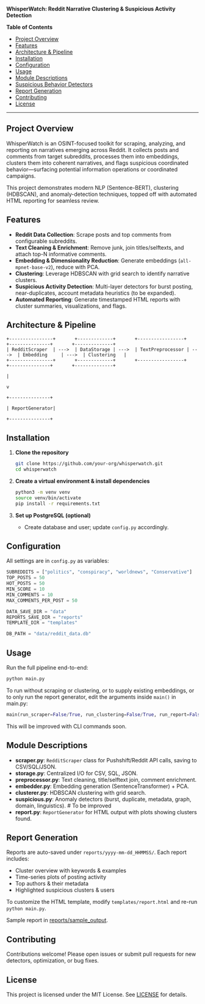 **WhisperWatch: Reddit Narrative Clustering & Suspicious Activity Detection**

**Table of Contents**

* [Project Overview](#project-overview)
* [Features](#features)
* [Architecture & Pipeline](#architecture--pipeline)
* [Installation](#installation)
* [Configuration](#configuration)
* [Usage](#usage)
* [Module Descriptions](#module-descriptions)
* [Suspicious Behavior Detectors](#suspicious-behavior-detectors)
* [Report Generation](#report-generation)
* [Contributing](#contributing)
* [License](#license)

---

## Project Overview

WhisperWatch is an OSINT-focused toolkit for scraping, analyzing, and reporting on narratives emerging across Reddit. It collects posts and comments from target subreddits, processes them into embeddings, clusters them into coherent narratives, and flags suspicious coordinated behavior—surfacing potential information operations or coordinated campaigns.

This project demonstrates modern NLP (Sentence-BERT), clustering (HDBSCAN), and anomaly-detection techniques, topped off with automated HTML reporting for seamless review.

## Features

* **Reddit Data Collection**: Scrape posts and top comments from configurable subreddits.
* **Text Cleaning & Enrichment**: Remove junk, join titles/selftexts, and attach top-N informative comments.
* **Embedding & Dimensionality Reduction**: Generate embeddings (`all-mpnet-base-v2`), reduce with PCA.
* **Clustering**: Leverage HDBSCAN with grid search to identify narrative clusters.
* **Suspicious Activity Detection**: Multi-layer detectors for burst posting, near-duplicates, account metadata heuristics (to be expanded).
* **Automated Reporting**: Generate timestamped HTML reports with cluster summaries, visualizations, and flags.

## Architecture & Pipeline

```text
+----------------+       +-------------+       +-----------------+       +---------------+       +--------------+  
| RedditScraper  | --->  | DataStorage | --->  | TextPreprocessor | --->  | Embedding     | --->  | Clustering   |  
+----------------+       +-------------+       +-----------------+       +---------------+       +--------------+  
                                                                                                  |            
                                                                                                  v            
                                                                                           +---------------+  
                                                                                           | ReportGenerator|  
                                                                                           +---------------+  
```

## Installation

1. **Clone the repository**

   ```bash
   git clone https://github.com/your-org/whisperwatch.git  
   cd whisperwatch  
   ```
2. **Create a virtual environment & install dependencies**

   ```bash
   python3 -m venv venv  
   source venv/bin/activate  
   pip install -r requirements.txt  
   ```
3. **Set up PostgreSQL (optional)**

   * Create database and user; update `config.py` accordingly.

## Configuration

All settings are in `config.py` as variables:

```python
SUBREDDITS = ["politics", "conspiracy", "worldnews", "Conservative"]
TOP_POSTS = 50
HOT_POSTS = 50
MIN_SCORE = 10
MIN_COMMENTS = 10
MAX_COMMENTS_PER_POST = 50

DATA_SAVE_DIR = "data"
REPORTS_SAVE_DIR = "reports"
TEMPLATE_DIR = "templates"

DB_PATH = "data/reddit_data.db"
```

## Usage

Run the full pipeline end-to-end:

```bash
python main.py
```

To run without scraping or clustering, or to supply existing embeddings, or to only run the report generator, edit the arguments inside ```main()``` in main.py:
```python
main(run_scraper=False/True, run_clustering=False/True, run_report=False/True, embeddings_file=path_to_npy_file.npy)
```

This will be improved with CLI commands soon.

## Module Descriptions

* **scraper.py**: `RedditScraper` class for Pushshift/Reddit API calls, saving to CSV/SQL/JSON.
* **storage.py**: Centralized I/O for CSV, SQL, JSON.
* **preprocessor.py**: Text cleaning, title/selftext join, comment enrichment.
* **embedder.py**: Embedding generation (SentenceTransformer) + PCA.
* **clusterer.py**: HDBSCAN clustering with grid search.
* **suspicious.py**: Anomaly detectors (burst, duplicate, metadata, graph, domain, linguistics). # To be improved
* **report.py**: `ReportGenerator` for HTML output with plots showing clusters found.

## Report Generation

Reports are auto-saved under `reports/yyyy-mm-dd_HHMMSS/`. Each report includes:

* Cluster overview with keywords & examples
* Time-series plots of posting activity
* Top authors & their metadata
* Highlighted suspicious clusters & users

To customize the HTML template, modify `templates/report.html` and re-run `python main.py`.

Sample report in [reports/sample_output](C:\Users\johnh\Documents\Programming\Projects\WhisperWatch\reports\sample_output\report.html).

## Contributing

Contributions welcome! Please open issues or submit pull requests for new detectors, optimization, or bug fixes.

## License

This project is licensed under the MIT License. See [LICENSE](LICENSE) for details.
